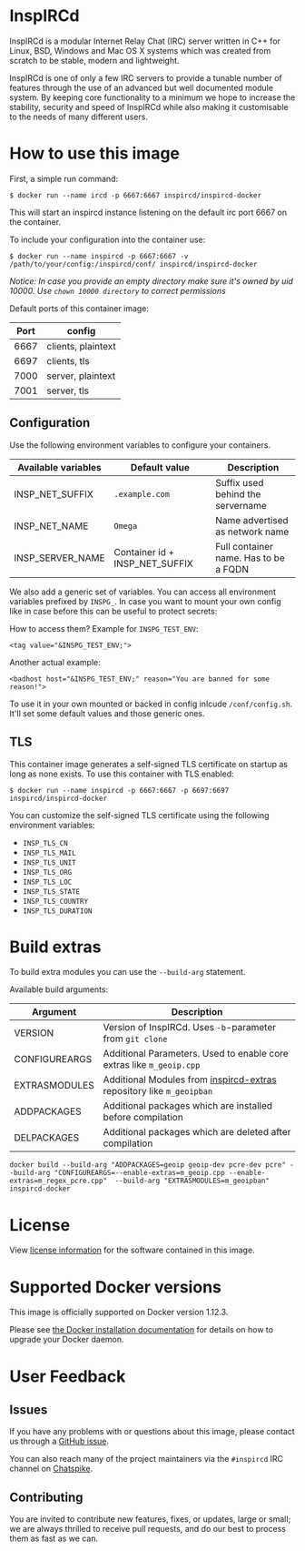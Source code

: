 # InspIRCd

InspIRCd is a modular Internet Relay Chat (IRC) server written in C++ for Linux, BSD, Windows and Mac OS X systems which was created from scratch to be stable, modern and lightweight.

InspIRCd is one of only a few IRC servers to provide a tunable number of features through the use of an advanced but well documented module system. By keeping core functionality to a minimum we hope to increase the stability, security and speed of InspIRCd while also making it customisable to the needs of many different users.

# How to use this image

First, a simple run command:

```console
$ docker run --name ircd -p 6667:6667 inspircd/inspircd-docker
```

This will start an inspircd instance listening on the default irc port 6667 on the container.

To include your configuration into the container use:

```console
$ docker run --name inspircd -p 6667:6667 -v /path/to/your/config:/inspircd/conf/ inspircd/inspircd-docker
```

*Notice: In case you provide an empty directory make sure it's owned by uid 10000. Use `chown 10000 directory` to correct permissions*

Default ports of this container image:

|Port|config            |
|----|------------------|
|6667|clients, plaintext|
|6697|clients, tls      |
|7000|server, plaintext |
|7001|server, tls       |

## Configuration

Use the following environment variables to configure your containers.

|Available variables|Default value                  |Description                          |
|-------------------|-------------------------------|-------------------------------------|
|INSP_NET_SUFFIX    |`.example.com`                 |Suffix used behind the servername    |
|INSP_NET_NAME      |`Omega`                        |Name advertised as network name      |
|INSP_SERVER_NAME   |Container id + INSP_NET_SUFFIX |Full container name. Has to be a FQDN|


We also add a generic set of variables. You can access all environment variables prefixed by `INSPG_`. In case you want to mount your own config like in case before this can be useful to protect secrets:

How to access them? Example for `INSPG_TEST_ENV`:

```
<tag value="&INSPG_TEST_ENV;">
```

Another actual example:

```
<badhost host="&INSPG_TEST_ENV;" reason="You are banned for some reason!">
```

To use it in your own mounted or backed in config inlcude `/conf/config.sh`.
It'll set some default values and those generic ones.


## TLS

This container image generates a self-signed TLS certificate on startup as long as none exists. To use this container with TLS enabled:

```console
$ docker run --name inspircd -p 6667:6667 -p 6697:6697 inspircd/inspircd-docker
```

You can customize the self-signed TLS certificate using the following environment variables:

* `INSP_TLS_CN`
* `INSP_TLS_MAIL`
* `INSP_TLS_UNIT`
* `INSP_TLS_ORG`
* `INSP_TLS_LOC`
* `INSP_TLS_STATE`
* `INSP_TLS_COUNTRY`
* `INSP_TLS_DURATION`


# Build extras

To build extra modules you can use the `--build-arg` statement.

Available build arguments:

|Argument|Description                                              |
|--------|---------------------------------------------------------|
|VERSION |Version of InspIRCd. Uses `-b`-parameter from `git clone`|
|CONFIGUREARGS|Additional Parameters. Used to enable core extras like `m_geoip.cpp`|
|EXTRASMODULES|Additional Modules from [inspircd-extras](https://github.com/inspircd/inspircd-extras/tree/master/2.0) repository like `m_geoipban`|
|ADDPACKAGES|Additional packages which are installed before compilation|
|DELPACKAGES|Additional packages which are deleted after compilation|

```console
docker build --build-arg "ADDPACKAGES=geoip geoip-dev pcre-dev pcre" --build-arg "CONFIGUREARGS=--enable-extras=m_geoip.cpp --enable-extras=m_regex_pcre.cpp"  --build-arg "EXTRASMODULES=m_geoipban" inspircd-docker
```

# License

View [license information](https://github.com/inspircd/inspircd) for the software contained in this image.

# Supported Docker versions

This image is officially supported on Docker version 1.12.3.

Please see [the Docker installation documentation](https://docs.docker.com/installation/) for details on how to upgrade your Docker daemon.

# User Feedback

## Issues

If you have any problems with or questions about this image, please contact us through a [GitHub issue](https://github.com/Adam-/inspircd-docker/issues).

You can also reach many of the project maintainers via the `#inspircd` IRC channel on [Chatspike](https://chatspike.net).

## Contributing

You are invited to contribute new features, fixes, or updates, large or small; we are always thrilled to receive pull requests, and do our best to process them as fast as we can.
